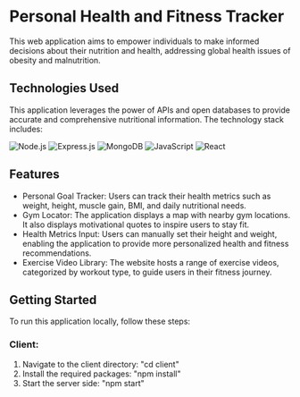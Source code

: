 # Personal Health and Fitness Tracker

This web application aims to empower individuals to make informed decisions about their nutrition and health, addressing global health issues of obesity and malnutrition.

## Technologies Used

This application leverages the power of APIs and open databases to provide accurate and comprehensive nutritional information. The technology stack includes:

<p>
  <img alt="Node.js" src="https://img.shields.io/badge/-Node.js-43853D?style=flat-square&logo=Node.js&logoColor=white"/>
  <img alt="Express.js" src="https://img.shields.io/badge/-Express.js-404D59?style=flat-square"/>
  <img alt="MongoDB" src ="https://img.shields.io/badge/MongoDB-%234ea94b.svg?style=flat-square&logo=mongodb&logoColor=white"/>
  <img alt="JavaScript" src="https://img.shields.io/badge/-JavaScript-F7DF1E?style=flat-square&logo=javascript&logoColor=black"/>
  <img alt="React" src="https://img.shields.io/badge/-React-61DAFB?style=flat-square&logo=react&logoColor=white"/>
</p>

## Features

- Personal Goal Tracker: Users can track their health metrics such as weight, height, muscle gain, BMI, and daily nutritional needs.
- Gym Locator: The application displays a map with nearby gym locations. It also displays motivational quotes to inspire users to stay fit.
- Health Metrics Input: Users can manually set their height and weight, enabling the application to provide more personalized health and fitness recommendations.
- Exercise Video Library: The website hosts a range of exercise videos, categorized by workout type, to guide users in their fitness journey.

## Getting Started

To run this application locally, follow these steps:

### Client:

1. Navigate to the client directory: "cd client"
2. Install the required packages: "npm install"
3. Start the server side: "npm start"
